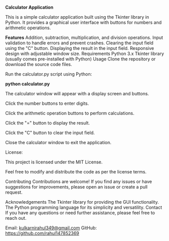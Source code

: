 **Calculator Application**


This is a simple calculator application built using the Tkinter library in Python. It provides a graphical user interface with buttons for numbers and arithmetic operations.

**Features**
Addition, subtraction, multiplication, and division operations.
Input validation to handle errors and prevent crashes.
Clearing the input field using the "C" button.
Displaying the result in the input field.
Responsive design with adjustable window size.
Requirements
Python 3.x
Tkinter library (usually comes pre-installed with Python)
Usage
Clone the repository or download the source code files.

Run the calculator.py script using Python:



**python calculator.py**


The calculator window will appear with a display screen and buttons.

Click the number buttons to enter digits.

Click the arithmetic operation buttons to perform calculations.

Click the "=" button to display the result.

Click the "C" button to clear the input field.

Close the calculator window to exit the application.

License:

This project is licensed under the MIT License.

Feel free to modify and distribute the code as per the license terms.

Contributing
Contributions are welcome! If you find any issues or have suggestions for improvements, please open an issue or create a pull request.

Acknowledgements
The Tkinter library for providing the GUI functionality.
The Python programming language for its simplicity and versatility.
Contact
If you have any questions or need further assistance, please feel free to reach out.

Email: kulkarnirahul349@gmail.com
GitHub: https://github.com/rahul147852369
